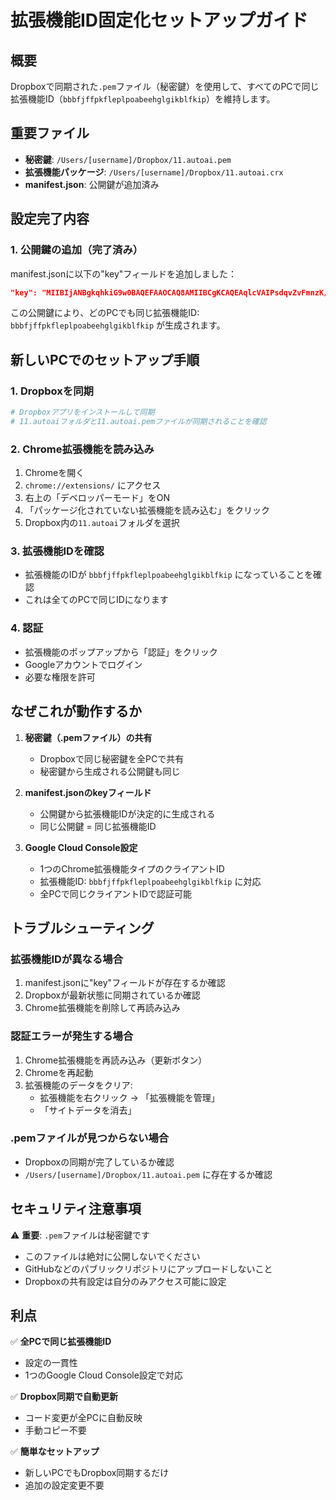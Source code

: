 # 拡張機能ID固定化セットアップガイド

## 概要
Dropboxで同期された`.pem`ファイル（秘密鍵）を使用して、すべてのPCで同じ拡張機能ID（`bbbfjffpkfleplpoabeehglgikblfkip`）を維持します。

## 重要ファイル
- **秘密鍵**: `/Users/[username]/Dropbox/11.autoai.pem`
- **拡張機能パッケージ**: `/Users/[username]/Dropbox/11.autoai.crx`
- **manifest.json**: 公開鍵が追加済み

## 設定完了内容

### 1. 公開鍵の追加（完了済み）
manifest.jsonに以下の"key"フィールドを追加しました：
```json
"key": "MIIBIjANBgkqhkiG9w0BAQEFAAOCAQ8AMIIBCgKCAQEAqlcVAIPsdqvZvFmnzK/+28XyWJrU4rxB0oMDvfGfiEGh2C6JEs9ueKY/tw0RckAhhrtMonTdfgDMdiOrKL3qIh/Z8oxD3jBfdhWmN5I6nPX882GpD5/AQTVUHY8a9qrqMLZsMtrIrYSM0KOhWCCDuph9ARrpXVso4pgGCg+bbXIMsnh8z4fO8AK88j98K1ymW5V/5Uc8GkCojzg4XreaGdPblOJvQ5U5sYQgTwegyMNbZmb3p/0f2qviMSqQ1CvUWtV8HlveHXzWTWjp2RyIwjVqLafvKxr/BnYL3YsFPEPPJ6E/bCkoDHSjqXZATHQ1ydvkhNcKFfzb9fxuH6kAnwIDAQAB"
```

この公開鍵により、どのPCでも同じ拡張機能ID: `bbbfjffpkfleplpoabeehglgikblfkip` が生成されます。

## 新しいPCでのセットアップ手順

### 1. Dropboxを同期
```bash
# Dropboxアプリをインストールして同期
# 11.autoaiフォルダと11.autoai.pemファイルが同期されることを確認
```

### 2. Chrome拡張機能を読み込み
1. Chromeを開く
2. `chrome://extensions/` にアクセス
3. 右上の「デベロッパーモード」をON
4. 「パッケージ化されていない拡張機能を読み込む」をクリック
5. Dropbox内の`11.autoai`フォルダを選択

### 3. 拡張機能IDを確認
- 拡張機能のIDが `bbbfjffpkfleplpoabeehglgikblfkip` になっていることを確認
- これは全てのPCで同じIDになります

### 4. 認証
- 拡張機能のポップアップから「認証」をクリック
- Googleアカウントでログイン
- 必要な権限を許可

## なぜこれが動作するか

1. **秘密鍵（.pemファイル）の共有**
   - Dropboxで同じ秘密鍵を全PCで共有
   - 秘密鍵から生成される公開鍵も同じ

2. **manifest.jsonのkeyフィールド**
   - 公開鍵から拡張機能IDが決定的に生成される
   - 同じ公開鍵 = 同じ拡張機能ID

3. **Google Cloud Console設定**
   - 1つのChrome拡張機能タイプのクライアントID
   - 拡張機能ID: `bbbfjffpkfleplpoabeehglgikblfkip` に対応
   - 全PCで同じクライアントIDで認証可能

## トラブルシューティング

### 拡張機能IDが異なる場合
1. manifest.jsonに"key"フィールドが存在するか確認
2. Dropboxが最新状態に同期されているか確認
3. Chrome拡張機能を削除して再読み込み

### 認証エラーが発生する場合
1. Chrome拡張機能を再読み込み（更新ボタン）
2. Chromeを再起動
3. 拡張機能のデータをクリア:
   - 拡張機能を右クリック → 「拡張機能を管理」
   - 「サイトデータを消去」

### .pemファイルが見つからない場合
- Dropboxの同期が完了しているか確認
- `/Users/[username]/Dropbox/11.autoai.pem` に存在するか確認

## セキュリティ注意事項

⚠️ **重要**: `.pem`ファイルは秘密鍵です
- このファイルは絶対に公開しないでください
- GitHubなどのパブリックリポジトリにアップロードしないこと
- Dropboxの共有設定は自分のみアクセス可能に設定

## 利点

✅ **全PCで同じ拡張機能ID**
- 設定の一貫性
- 1つのGoogle Cloud Console設定で対応

✅ **Dropbox同期で自動更新**
- コード変更が全PCに自動反映
- 手動コピー不要

✅ **簡単なセットアップ**
- 新しいPCでもDropbox同期するだけ
- 追加の設定変更不要